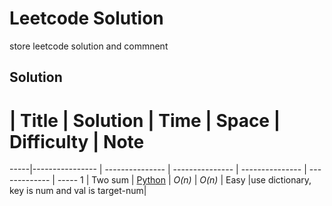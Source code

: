 # Leetcode Solution
store leetcode solution and commnent


## Solution
  #  | Title           |  Solution       |  Time           | Space           | Difficulty    | Note
-----|---------------- | --------------- | --------------- | --------------- | ------------- | -----
1 | Two sum | [Python](./1.two_sum_e.py) | _O(n)_       | _O(n)_          | Easy         |use dictionary, key is num and val is target-num|
